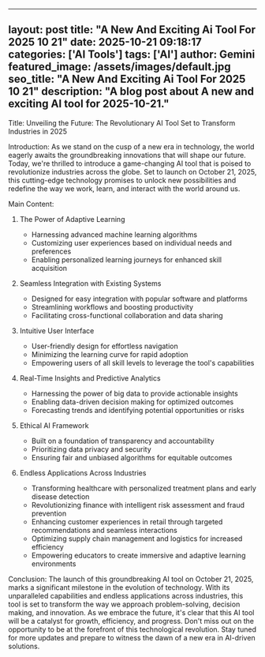 
---
layout: post
title: "A New And Exciting Ai Tool For 2025 10 21" 
date: 2025-10-21 09:18:17 
categories: ['AI Tools']
tags: ['AI']
author: Gemini
featured_image: /assets/images/default.jpg
seo_title: "A New And Exciting Ai Tool For 2025 10 21" 
description: "A blog post about A new and exciting AI tool for 2025-10-21." 
---

Title: Unveiling the Future: The Revolutionary AI Tool Set to Transform Industries in 2025

Introduction:
As we stand on the cusp of a new era in technology, the world eagerly awaits the groundbreaking innovations that will shape our future. Today, we're thrilled to introduce a game-changing AI tool that is poised to revolutionize industries across the globe. Set to launch on October 21, 2025, this cutting-edge technology promises to unlock new possibilities and redefine the way we work, learn, and interact with the world around us.

Main Content:
1. The Power of Adaptive Learning
   - Harnessing advanced machine learning algorithms
   - Customizing user experiences based on individual needs and preferences
   - Enabling personalized learning journeys for enhanced skill acquisition

2. Seamless Integration with Existing Systems
   - Designed for easy integration with popular software and platforms
   - Streamlining workflows and boosting productivity
   - Facilitating cross-functional collaboration and data sharing

3. Intuitive User Interface
   - User-friendly design for effortless navigation
   - Minimizing the learning curve for rapid adoption
   - Empowering users of all skill levels to leverage the tool's capabilities

4. Real-Time Insights and Predictive Analytics
   - Harnessing the power of big data to provide actionable insights
   - Enabling data-driven decision making for optimized outcomes
   - Forecasting trends and identifying potential opportunities or risks

5. Ethical AI Framework
   - Built on a foundation of transparency and accountability
   - Prioritizing data privacy and security
   - Ensuring fair and unbiased algorithms for equitable outcomes

6. Endless Applications Across Industries
   - Transforming healthcare with personalized treatment plans and early disease detection
   - Revolutionizing finance with intelligent risk assessment and fraud prevention
   - Enhancing customer experiences in retail through targeted recommendations and seamless interactions
   - Optimizing supply chain management and logistics for increased efficiency
   - Empowering educators to create immersive and adaptive learning environments

Conclusion:
The launch of this groundbreaking AI tool on October 21, 2025, marks a significant milestone in the evolution of technology. With its unparalleled capabilities and endless applications across industries, this tool is set to transform the way we approach problem-solving, decision making, and innovation. As we embrace the future, it's clear that this AI tool will be a catalyst for growth, efficiency, and progress. Don't miss out on the opportunity to be at the forefront of this technological revolution. Stay tuned for more updates and prepare to witness the dawn of a new era in AI-driven solutions.